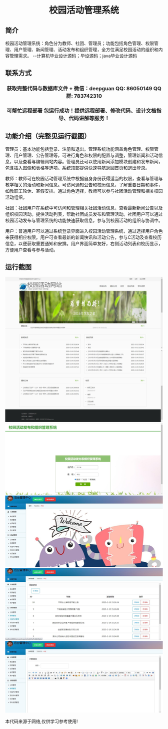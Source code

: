 <p><h1 align="center">校园活动管理系统</h1></p>

## 简介
校园活动管理系统：角色分为教师、社团、管理员；功能包括角色管理、权限管理、用户管理、新闻管理、活动发布和组织管理，全方位满足校园活动的组织和内容管理需求。    --计算机毕业设计源码；毕设源码；java毕业设计源码


## 联系方式
<p><h3 align="center">获取完整代码与数据库文件 + 微信：deepguan QQ: 86050149 QQ群: 783742310</h3></p>
<p><h3 align="center">可帮忙远程部署 包运行成功！提供远程部署、修改代码、设计文档指导、代码讲解等服务！</h3></p>

## 功能介绍（完整见运行截图）
管理员：基本功能包括登录、注册和退出。管理系统功能涵盖角色管理、权限管理、用户管理、公告管理等，可进行角色和权限的配置与调整，管理新闻和活动信息，以及查看与编辑网站内容。管理员还可以使用新闻添加模块创建和发布新闻，包含插入图像和表格等选项。系统顶部提供快速导航返回首页和退出登录。

教师：教师可在校园活动管理系统中根据自身身份获得适当的权限，查看与管理与教学相关的活动和新闻信息。可访问通知公告和校历信息，了解重要日期和事件，如教职工轮休、寒假安排。通过角色选择，教师可以参与社团活动管理和相关校园活动组织。

社团：社团用户在系统中可访问和管理相关社团活动信息，查看最新新闻公告以及组织校园活动。提供活动列表，帮助社团成员发布和管理活动。社团用户可以通过校园活动发布与管理系统的功能快速获取信息，参与到校园活动的组织与协调中。

用户：普通用户可以通过系统登录界面进入校园活动管理系统，通过选择用户角色来获得相应权限。用户可查看最新的新闻快讯和活动公告，参与C活动及查看校历信息，以便获取重要通知和安排。用户界面简单友好，右侧活动列表和校历显示，方便用户查看与参与活动。


## 运行截图
![](imgs/588112-20210405210239533-1020089492.jpg)
![](imgs/588112-20210405210250682-2069251856.jpg)
![](imgs/588112-20210405210300882-342136392.jpg)
![](imgs/588112-20210405210309127-2143720044.jpg)
![](imgs/588112-20210405210318158-1181833804.jpg)
![](imgs/588112-20210405210327259-431181509.jpg)

<p>本代码来源于网络,仅供学习参考使用!</p>
